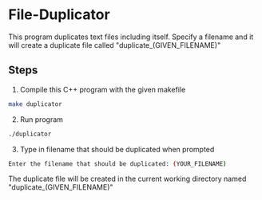 # File-Duplicator
This program duplicates text files including itself. Specify a filename and it will create a duplicate file called "duplicate_(GIVEN_FILENAME)"

## Steps
1. Compile this C++ program with the given makefile
```bash
make duplicator
```
2. Run program
```bash
./duplicator
```
3. Type in filename that should be duplicated when prompted
```bash
Enter the filename that should be duplicated: (YOUR_FILENAME)
```
The duplicate file will be created in the current working directory named "duplicate_(GIVEN_FILENAME)"
